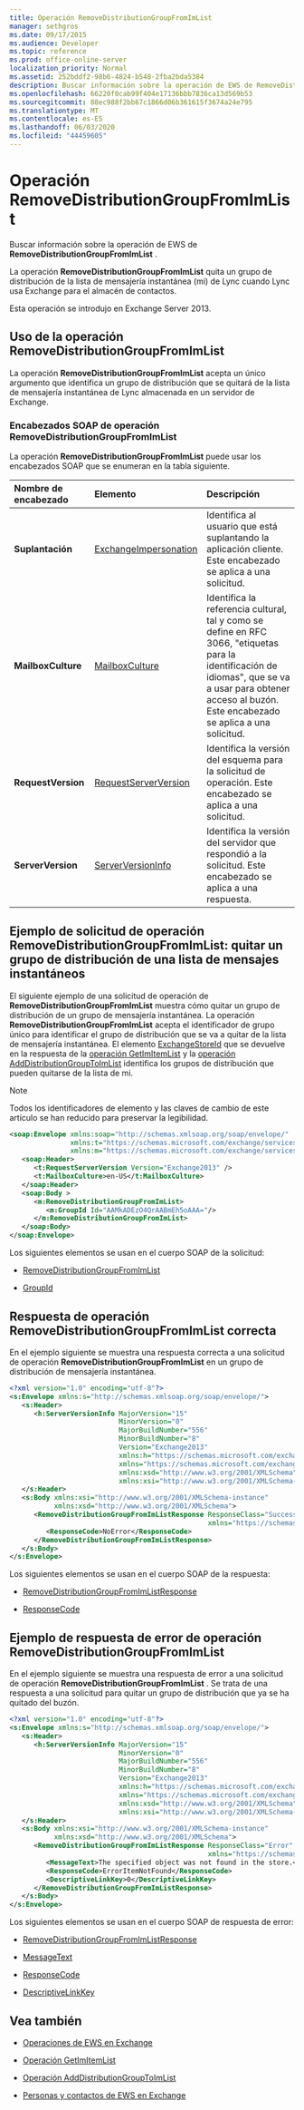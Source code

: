 ```yaml
---
title: Operación RemoveDistributionGroupFromImList
manager: sethgros
ms.date: 09/17/2015
ms.audience: Developer
ms.topic: reference
ms.prod: office-online-server
localization_priority: Normal
ms.assetid: 252bddf2-98b6-4824-b548-2fba2bda5384
description: Buscar información sobre la operación de EWS de RemoveDistributionGroupFromImList.
ms.openlocfilehash: 66220f0cab99f404e17136bbb7836ca13d569b53
ms.sourcegitcommit: 88ec988f2bb67c1866d06b361615f3674a24e795
ms.translationtype: MT
ms.contentlocale: es-ES
ms.lasthandoff: 06/03/2020
ms.locfileid: "44459605"
---
```

# <a name="removedistributiongroupfromimlist-operation"></a>Operación RemoveDistributionGroupFromImList

Buscar información sobre la operación de EWS de **RemoveDistributionGroupFromImList** . 
  
La operación **RemoveDistributionGroupFromImList** quita un grupo de distribución de la lista de mensajería instantánea (mi) de Lync cuando Lync usa Exchange para el almacén de contactos. 
  
Esta operación se introdujo en Exchange Server 2013.
  
## <a name="using-the-removedistributiongroupfromimlist-operation"></a>Uso de la operación RemoveDistributionGroupFromImList

La operación **RemoveDistributionGroupFromImList** acepta un único argumento que identifica un grupo de distribución que se quitará de la lista de mensajería instantánea de Lync almacenada en un servidor de Exchange. 
  
### <a name="removedistributiongroupfromimlist-operation-soap-headers"></a>Encabezados SOAP de operación RemoveDistributionGroupFromImList

La operación **RemoveDistributionGroupFromImList** puede usar los encabezados SOAP que se enumeran en la tabla siguiente. 
  
|**Nombre de encabezado**|**Elemento**|**Descripción**|
|:-----|:-----|:-----|
|**Suplantación** <br/> |[ExchangeImpersonation](exchangeimpersonation.md) <br/> |Identifica al usuario que está suplantando la aplicación cliente. Este encabezado se aplica a una solicitud.  <br/> |
|**MailboxCulture** <br/> |[MailboxCulture](mailboxculture.md) <br/> |Identifica la referencia cultural, tal y como se define en RFC 3066, "etiquetas para la identificación de idiomas", que se va a usar para obtener acceso al buzón. Este encabezado se aplica a una solicitud.  <br/> |
|**RequestVersion** <br/> |[RequestServerVersion](requestserverversion.md) <br/> |Identifica la versión del esquema para la solicitud de operación. Este encabezado se aplica a una solicitud.  <br/> |
|**ServerVersion** <br/> |[ServerVersionInfo](serverversioninfo.md) <br/> |Identifica la versión del servidor que respondió a la solicitud. Este encabezado se aplica a una respuesta.  <br/> |
   
## <a name="removedistributiongroupfromimlist-operation-request-example-remove-a-distribution-group-from-an-im-list"></a>Ejemplo de solicitud de operación RemoveDistributionGroupFromImList: quitar un grupo de distribución de una lista de mensajes instantáneos

El siguiente ejemplo de una solicitud de operación de **RemoveDistributionGroupFromImList** muestra cómo quitar un grupo de distribución de un grupo de mensajería instantánea. La operación **RemoveDistributionGroupFromImList** acepta el identificador de grupo único para identificar el grupo de distribución que se va a quitar de la lista de mensajería instantánea. El elemento [ExchangeStoreId](exchangestoreid.md) que se devuelve en la respuesta de la [operación GetImItemList](getimitemlist-operation.md) y la [operación AddDistributionGroupToImList](adddistributiongrouptoimlist-operation.md) identifica los grupos de distribución que pueden quitarse de la lista de mi. 
  
> [!NOTE]
> Todos los identificadores de elemento y las claves de cambio de este artículo se han reducido para preservar la legibilidad. 
  
```XML
<soap:Envelope xmlns:soap="http://schemas.xmlsoap.org/soap/envelope/"
               xmlns:t="https://schemas.microsoft.com/exchange/services/2006/types"
               xmlns:m="https://schemas.microsoft.com/exchange/services/2006/messages">
   <soap:Header>
      <t:RequestServerVersion Version="Exchange2013" />
      <t:MailboxCulture>en-US</t:MailboxCulture>
   </soap:Header>
   <soap:Body >
      <m:RemoveDistributionGroupFromImList>
         <m:GroupId Id="AAMkADEzO4QrAABmEh5oAAA="/>
      </m:RemoveDistributionGroupFromImList>
   </soap:Body>
</soap:Envelope>
```

Los siguientes elementos se usan en el cuerpo SOAP de la solicitud:
  
- [RemoveDistributionGroupFromImList](removedistributiongroupfromimlist.md)
    
- [GroupId](groupid.md)
    
## <a name="successful-removedistributiongroupfromimlist-operation-response"></a>Respuesta de operación RemoveDistributionGroupFromImList correcta

En el ejemplo siguiente se muestra una respuesta correcta a una solicitud de operación **RemoveDistributionGroupFromImList** en un grupo de distribución de mensajería instantánea. 
  
```XML
<?xml version="1.0" encoding="utf-8"?>
<s:Envelope xmlns:s="http://schemas.xmlsoap.org/soap/envelope/">
   <s:Header>
      <h:ServerVersionInfo MajorVersion="15" 
                           MinorVersion="0" 
                           MajorBuildNumber="556" 
                           MinorBuildNumber="8" 
                           Version="Exchange2013" 
                           xmlns:h="https://schemas.microsoft.com/exchange/services/2006/types" 
                           xmlns="https://schemas.microsoft.com/exchange/services/2006/types" 
                           xmlns:xsd="http://www.w3.org/2001/XMLSchema" 
                           xmlns:xsi="http://www.w3.org/2001/XMLSchema-instance"/>
   </s:Header>
   <s:Body xmlns:xsi="http://www.w3.org/2001/XMLSchema-instance" 
           xmlns:xsd="http://www.w3.org/2001/XMLSchema">
      <RemoveDistributionGroupFromImListResponse ResponseClass="Success" 
                                                 xmlns="https://schemas.microsoft.com/exchange/services/2006/messages">
         <ResponseCode>NoError</ResponseCode>
      </RemoveDistributionGroupFromImListResponse>
   </s:Body>
</s:Envelope>
```

Los siguientes elementos se usan en el cuerpo SOAP de la respuesta:
  
- [RemoveDistributionGroupFromImListResponse](removedistributiongroupfromimlistresponse.md)
    
- [ResponseCode](responsecode.md)
    
## <a name="removedistributiongroupfromimlist-operation-error-response-example"></a>Ejemplo de respuesta de error de operación RemoveDistributionGroupFromImList

En el ejemplo siguiente se muestra una respuesta de error a una solicitud de operación **RemoveDistributionGroupFromImList** . Se trata de una respuesta a una solicitud para quitar un grupo de distribución que ya se ha quitado del buzón. 
  
```XML
<?xml version="1.0" encoding="utf-8"?>
<s:Envelope xmlns:s="http://schemas.xmlsoap.org/soap/envelope/">
   <s:Header>
      <h:ServerVersionInfo MajorVersion="15" 
                           MinorVersion="0" 
                           MajorBuildNumber="556" 
                           MinorBuildNumber="8" 
                           Version="Exchange2013" 
                           xmlns:h="https://schemas.microsoft.com/exchange/services/2006/types" 
                           xmlns="https://schemas.microsoft.com/exchange/services/2006/types" 
                           xmlns:xsd="http://www.w3.org/2001/XMLSchema" 
                           xmlns:xsi="http://www.w3.org/2001/XMLSchema-instance"/>
   </s:Header>
   <s:Body xmlns:xsi="http://www.w3.org/2001/XMLSchema-instance" 
           xmlns:xsd="http://www.w3.org/2001/XMLSchema">
      <RemoveDistributionGroupFromImListResponse ResponseClass="Error" 
                                                 xmlns="https://schemas.microsoft.com/exchange/services/2006/messages">
         <MessageText>The specified object was not found in the store.</MessageText>
         <ResponseCode>ErrorItemNotFound</ResponseCode>
         <DescriptiveLinkKey>0</DescriptiveLinkKey>
      </RemoveDistributionGroupFromImListResponse>
   </s:Body>
</s:Envelope>
```

Los siguientes elementos se usan en el cuerpo SOAP de respuesta de error:
  
- [RemoveDistributionGroupFromImListResponse](removedistributiongroupfromimlistresponse.md)
    
- [MessageText](messagetext.md)
    
- [ResponseCode](responsecode.md)
    
- [DescriptiveLinkKey](descriptivelinkkey.md)
    
## <a name="see-also"></a>Vea también

- [Operaciones de EWS en Exchange](ews-operations-in-exchange.md)
    
- [Operación GetImItemList](getimitemlist-operation.md)
    
- [Operación AddDistributionGroupToImList](adddistributiongrouptoimlist-operation.md)
    
- [Personas y contactos de EWS en Exchange](https://msdn.microsoft.com/library/043c33be-a0d1-4bad-a840-85715eda4813%28Office.15%29.aspx#What)
    

